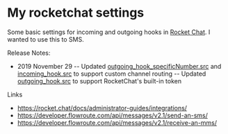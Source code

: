 # My rocketchat settings
 
Some basic settings for incoming and outgoing hooks in [Rocket Chat](https://rocket.chat/). I wanted to use this to SMS.

Release Notes:

- 2019 November 29 
-- Updated [outgoing_hook_specificNumber.src](https://github.com/hxrsmurf/rocketchat/blob/master/outgoing_hook_specificNumber.src) and [incoming_hook.src](https://github.com/hxrsmurf/rocketchat/blob/master/incoming_hook.src) to support custom channel routing
-- Updated [outgoing_hook.src](https://github.com/hxrsmurf/rocketchat/blob/master/outgoing_hook.src) to support RocketChat's built-in token

Links 

- https://rocket.chat/docs/administrator-guides/integrations/
- https://developer.flowroute.com/api/messages/v2.1/send-an-sms/
- https://developer.flowroute.com/api/messages/v2.1/receive-an-mms/